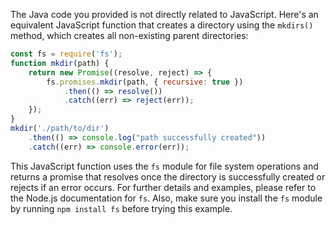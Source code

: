 The Java code you provided is not directly related to JavaScript. Here's an equivalent JavaScript function that creates a directory using the `mkdirs()` method, which creates all non-existing parent directories:
```javascript
const fs = require('fs');
function mkdir(path) {
    return new Promise((resolve, reject) => {
        fs.promises.mkdir(path, { recursive: true })
            .then(() => resolve())
            .catch((err) => reject(err));
    });
}
mkdir('./path/to/dir')
    .then(() => console.log("path successfully created"))
    .catch((err) => console.error(err));
```
This JavaScript function uses the `fs` module for file system operations and returns a promise that resolves once the directory is successfully created or rejects if an error occurs. For further details and examples, please refer to the Node.js documentation for `fs`. Also, make sure you install the `fs` module by running `npm install fs` before trying this example.

